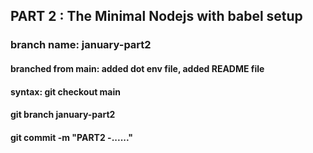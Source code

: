 ## PART 2 : The Minimal Nodejs with babel setup
### branch name: january-part2
#### branched from main: added dot env file, added README file
#### syntax: git checkout main
####         git branch january-part2
####         git commit -m "PART2 -......"
